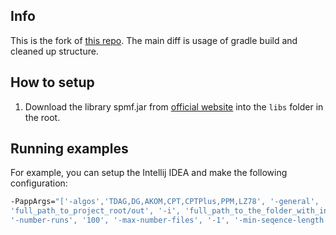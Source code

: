 ## Info

This is the fork of [this repo][source-repo].
The main diff is usage of gradle build and cleaned up structure.

## How to setup

1. Download the library spmf.jar from [official website][spmf-source] into the `libs` folder in the root.

[spmf-source]: http://www.philippe-fournier-viger.com/spmf/index.php?link=download.php
[source-repo]: https://github.com/numiareced/sequentials

## Running examples

For example, you can setup the Intellij IDEA and make the following configuration:

```sh
-PappArgs="['-algos','TDAG,DG,AKOM,CPT,CPTPlus,PPM,LZ78', '-general', 'False', '-o',
'full_path_to_project_root/out', '-i', 'full_path_to_the_folder_with_intentions_dataset/', 
'-number-runs', '100', '-max-number-files', '-1', '-min-seqence-length','5', '-training-ratio','0.8']"
```
